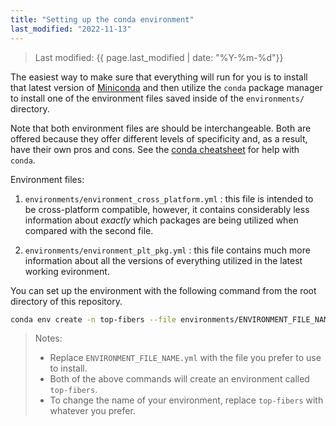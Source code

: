 ```yaml
---
title: "Setting up the conda environment"
last_modified: "2022-11-13"
---
```

> Last modified: {{ page.last_modified | date: "%Y-%m-%d"}}

The easiest way to make sure that everything will run for you is to install that latest version of [Miniconda](https://docs.conda.io/projects/conda/en/latest/index.html) and then utilize the `conda` package manager to install one of the environment files saved inside of the `environments/` directory.

Note that both environment files are should be interchangeable.
Both are offered because they offer different levels of specificity and, as a result, have their own pros and cons.
See the [conda cheatsheet](https://docs.conda.io/projects/conda/en/latest/user-guide/cheatsheet.html) for help with `conda`.

Environment files: 
1. `environments/environment_cross_platform.yml` : this file is intended to be cross-platform compatible, however, it contains considerably less information about _exactly_ which packages are being utilized when compared with the second file.

2. `environments/environment_plt_pkg.yml` : this file contains much more information about all the versions of everything utilized in the latest working evironment.

You can set up the environment with the following command from the root directory of this repository.

```bash
conda env create -n top-fibers --file environments/ENVIRONMENT_FILE_NAME.yml
```

> Notes:
> - Replace `ENVIRONMENT_FILE_NAME.yml` with the file you prefer to use to install.
> - Both of the above commands will create an environment called `top-fibers`.
> - To change the name of your environment, replace `top-fibers` with whatever you prefer.